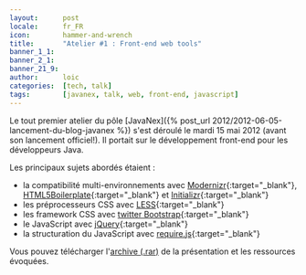 ```yaml
---
layout:      post
locale:      fr_FR
icon:        hammer-and-wrench
title:       "Atelier #1 : Front-end web tools"
banner_1_1:  
banner_2_1:  
banner_21_9: 
author:      loic
categories:  [tech, talk]
tags:        [javanex, talk, web, front-end, javascript]
---
```


Le tout premier atelier du pôle [JavaNex]({% post_url 2012/2012-06-05-lancement-du-blog-javanex %}) s'est déroulé le mardi 15 mai 2012 (avant son lancement officiel!).
Il portait sur le développement front-end pour les développeurs Java.

Les principaux sujets abordés étaient :

- la compatibilité multi-environnements avec [Modernizr](https://modernizr.com){:target="_blank"},
[HTML5Boilerplate](http://fr.html5boilerplate.com){:target="_blank"} et [Initializr](http://www.initializr.com){:target="_blank"}
- les préprocesseurs CSS avec [LESS](http://lesscss.org){:target="_blank"}
- les framework CSS avec [twitter Bootstrap](https://getbootstrap.com){:target="_blank"}
- le JavaScript avec [jQuery](https://jquery.com){:target="_blank"}
- la structuration du JavaScript avec [require.js](https://requirejs.org){:target="_blank"}

Vous pouvez télécharger l'[archive (.rar)](/assets/posts/2012/atelier-1-front-end-web-tools/front-end-web-tools.rar) de la présentation et les ressources évoquées.
